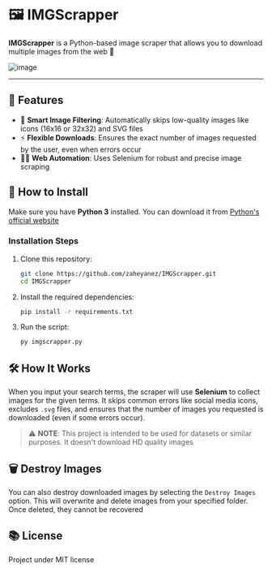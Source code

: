 # 🖼️ IMGScrapper

**IMGScrapper** is a Python-based image scraper that allows you to download multiple images from the web 🚀

![image](https://github.com/user-attachments/assets/de1acedb-f2a7-487a-a576-6a7466ecb50c)

---

## 🎯 Features
- 📸 **Smart Image Filtering**: Automatically skips low-quality images like icons (16x16 or 32x32) and SVG files
- ⚡ **Flexible Downloads**: Ensures the exact number of images requested by the user, even when errors occur
- 🕵️‍♂️ **Web Automation**: Uses Selenium for robust and precise image scraping

## 🚀 How to Install

Make sure you have **Python 3** installed. You can download it from [Python's official website](https://www.python.org/)

### Installation Steps
1. Clone this repository:
   ```bash
   git clone https://github.com/zaheyanez/IMGScrapper.git
   cd IMGScrapper
2. Install the required dependencies:
    ```bash
   pip install -r requirements.txt
3. Run the script:
   ```bash
   py imgscrapper.py

## 🛠 How It Works

When you input your search terms, the scraper will use **Selenium** to collect images for the given terms. It skips common errors like social media icons, excludes `.svg` files, and ensures that the number of images you requested is downloaded (even if some errors occur).

> ⚠️ **NOTE**: This project is intended to be used for datasets or similar purposes. It doesn't download HD quality images

## 🗑️ Destroy Images

You can also destroy downloaded images by selecting the `Destroy Images` option. This will overwrite and delete images from your specified folder. Once deleted, they cannot be recovered

## 📚 License
Project under MIT license
